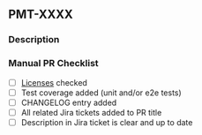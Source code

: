 ## PMT-XXXX

### Description

<!-- Please summarize **all** changes introduced in this PR. Add explanations where needed. -->

### Manual PR Checklist

- [ ] [Licenses][1] checked
- [ ] Test coverage added (unit and/or e2e tests)
- [ ] CHANGELOG entry added
- [ ] All related Jira tickets added to PR title
- [ ] Description in Jira ticket is clear and up to date

[1]: https://docs.google.com/spreadsheets/d/10yZMW07I3WR-LqSqoACcanwWLskNz2wdbtBm_Ydb868/edit
